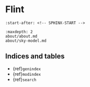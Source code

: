 # Flint

```{include} ../README.md
:start-after: <!-- SPHINX-START -->
```

```{toctree}
:maxdepth: 2
about/about.md
about/sky-model.md
```

## Indices and tables

- {ref}`genindex`
- {ref}`modindex`
- {ref}`search`

